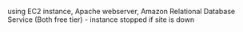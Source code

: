 using EC2 instance, Apache webserver, Amazon Relational Database Service (Both free tier) - instance stopped if site is down



